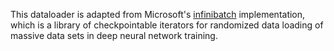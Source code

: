 This dataloader is adapted from Microsoft's [infinibatch](https://github.com/microsoft/infinibatch) implementation, which is a library of checkpointable iterators for randomized data loading of massive data sets in deep neural network training.